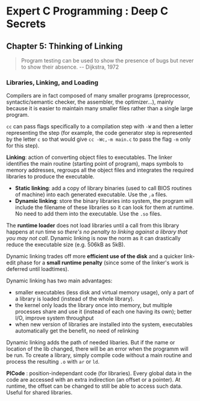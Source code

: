 Expert C Programming : Deep C Secrets
=====================================

Chapter 5: Thinking of Linking
------------------------------

> Program testing can be used to show the presence of bugs but never to show
> their absence. -- Dijkstra, 1972

### Libraries, Linking, and Loading
Compilers are in fact composed of many smaller programs (preprocessor,
syntactic/semantic checker, the assembler, the optimizer...), mainly because it
is easier to maintain many smaller files rather than a single large program.

`cc` can pass flags specifically to a compilation step with `-W` and then a
letter representing the step (for example, the code generator step is
represented by the letter `c` so that would give `cc -Wc,-m main.c` to pass the
flag `-m` only for this step).

**Linking**: action of converting object files to executables. The linker
identifies the main routine (starting point of program), maps symbols to memory
addresses, regroups all the object files and integrates the required libraries
to produce the executable.

* **Static linking**: add a copy of library binaries (used to call BIOS routines
  of machine) into each generated executable. Use the ̣`.a` files.
* **Dynamic linking**: store the binary libraries into system, the program will
  include the filename of these libraries so it can look for them at runtime. No
  need to add them into the executable. Use the `.so` files.

The **runtime loader** does not load libraries until a call from this library
happens at run time so *there's no penalty to linking against a library that you
may not call*.  Dynamic linking is now the norm as it can drastically reduce the
executable size (e.g. 506kB as 5kB).

Dynamic linking trades off more **efficient use of the disk** and a quicker
link-edit phase for a **small runtime penalty** (since some of the linker's work
is deferred until loadtimes).

Dynamic linking has two main advantages:
* smaller executables (less disk and virtual memory usage), only a part of a
  library is loaded (instead of the whole library).
* the kernel only loads the library once into memory, but multiple processes
  share and use it (instead of each one having its own); better I/O, improve
  system throughput
* when new version of libraries are installed into the system, executables
  automatically get the benefit, no need of relinking

Dynamic linking adds the path of needed libaries. But if the name or location of
the lib changed, there will be an error when the programm will be run. To create
a library, simply compile code without a main routine and process the resulting
`.o` with `ar` or `ld`.

**PICode** : position-independant code (for libraries). Every global data in the
code are accessed with an extra indirection (an offset or a pointer). At
runtime, the offset can be changed to still be able to access such data. Useful
for shared libraries.
